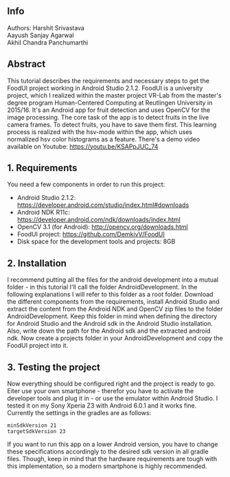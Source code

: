 ## Info

Authors: Harshit Srivastava<br/>
         Aayush Sanjay Agarwal <br/>
         Akhil Chandra Panchumarthi <br/>

## Abstract

This tutorial describes the requirements and necessary steps to get the FoodUI
project working in Android Studio 2.1.2. FoodUI is a university project, which I realized within the master project VR-Lab from the master's degree program Human-Centered Computing at Reutlingen University in 2015/16.
It's an Android app for fruit detection and uses OpenCV for the image processing. The core task of the app is to detect fruits in the live camera frames. To detect fruits, you have to save them first. This learning process is realized with the hsv-mode within the app, which uses normalized hsv color histograms as a feature. There's a demo video available on Youtube: https://youtu.be/KSAPpJUC_74

## 1. Requirements

You need a few components in order to run this project:
* Android Studio 2.1.2:
https://developer.android.com/studio/index.html#downloads
* Android NDK R11c:
https://developer.android.com/ndk/downloads/index.html
* OpenCV 3.1 (for Android):
http://opencv.org/downloads.html
* FoodUI project:
https://github.com/DemkivV/FoodUI
* Disk space for the development tools and projects: 8GB

## 2. Installation

I recommend putting all the files for the android development into a mutual folder - in this tutorial I'll call the folder AndroidDevelopment. In the following explanations I will refer to this folder as a root folder.
Download the different components from the requirements, install Android Studio and extract the content from the Android NDK and OpenCV zip files to the folder AndroidDevelopment. Keep this folder in mind when defining the directory for Android Studio and the Android sdk in the Android Studio installation. Also, write down the path for the Android sdk and the extracted android ndk.
Now create a projects folder in your AndroidDevelopment and copy the FoodUI
project into it.


## 3. Testing the project

Now everything should be configured right and the project is ready to go. Eiter use your own smartphone - therefor you have to activate the developer tools and plug it in - or use the emulator within Android Studio. I tested it on my Sony Xperia Z3 with Android 6.0.1 and it works fine. Currently the settings in the gradles are as follows:

```
minSdkVersion 21
targetSdkVersion 23
```

If you want to run this app on a lower Android version, you have to change these
specifications accordingly to the desired sdk version in all gradle files. Though, keep in mind that the hardware requirements are tough with this implementation, so a modern smartphone is highly recommended.
